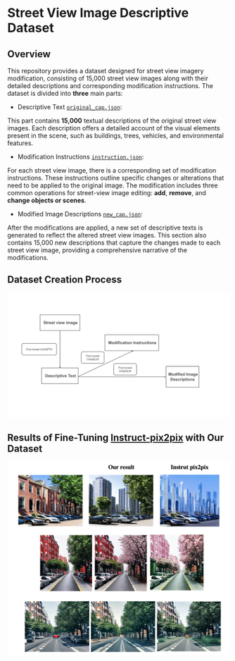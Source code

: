 # Street View Image Descriptive Dataset

## Overview
This repository provides a dataset designed for street view imagery modification, consisting of 15,000 street view images along with their detailed descriptions and corresponding modification instructions. The dataset is divided into **three** main parts:

- Descriptive Text [`original_cap.json`](./original_cap.json):
  
This part contains **15,000** textual descriptions of the original street view images. Each description offers a detailed account of the visual elements present in the scene, such as buildings, trees, vehicles, and environmental features. 

* Modification Instructions [`instruction.json`](./instruction.json):
  
For each street view image, there is a corresponding set of modification instructions. These instructions outline specific changes or alterations that need to be applied to the original image. The modification includes three common operations for street-view image editing: **add**, **remove**, and **change objects or scenes**.

+ Modified Image Descriptions [`new_cap.json`](./new_cap.json):
  
After the modifications are applied, a new set of descriptive texts is generated to reflect the altered street view images. This section also contains 15,000 new descriptions that capture the changes made to each street view image, providing a comprehensive narrative of the modifications.

## Dataset Creation Process
![alt text](img/sv.jpeg)
## Results of Fine-Tuning [Instruct-pix2pix](https://github.com/timothybrooks/instruct-pix2pix) with Our Dataset
![alt text](img/svc.jpeg)


